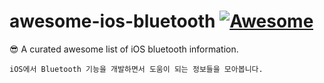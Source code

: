 # awesome-ios-bluetooth [![Awesome](https://cdn.rawgit.com/sindresorhus/awesome/d7305f38d29fed78fa85652e3a63e154dd8e8829/media/badge.svg)](https://github.com/sindresorhus/awesome)
😎 A curated awesome list of iOS bluetooth information.

```
iOS에서 Bluetooth 기능을 개발하면서 도움이 되는 정보들을 모아봅니다.
```
